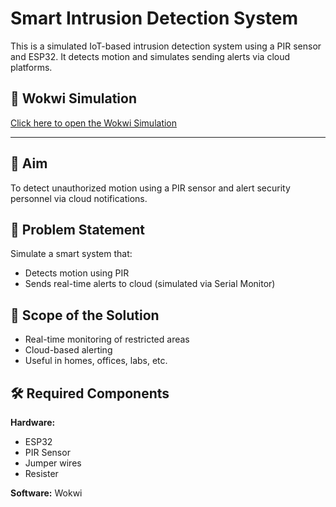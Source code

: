 # Smart Intrusion Detection System

This is a simulated IoT-based intrusion detection system using a PIR sensor and ESP32. It detects motion and simulates sending alerts via cloud platforms.

## 🔗 Wokwi Simulation
[Click here to open the Wokwi Simulation](https://wokwi.com/projects/435200418997540865)

---

## 📌 Aim
To detect unauthorized motion using a PIR sensor and alert security personnel via cloud notifications.

## 🧩 Problem Statement
Simulate a smart system that:
- Detects motion using PIR
- Sends real-time alerts to cloud (simulated via Serial Monitor)

## 🚀 Scope of the Solution
- Real-time monitoring of restricted areas
- Cloud-based alerting
- Useful in homes, offices, labs, etc.

## 🛠 Required Components

**Hardware:**
- ESP32
- PIR Sensor
- Jumper wires
- Resister

**Software:**
 Wokwi




